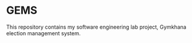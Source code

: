 # GEMS
This repository contains my software engineering lab project, Gymkhana election management system.
